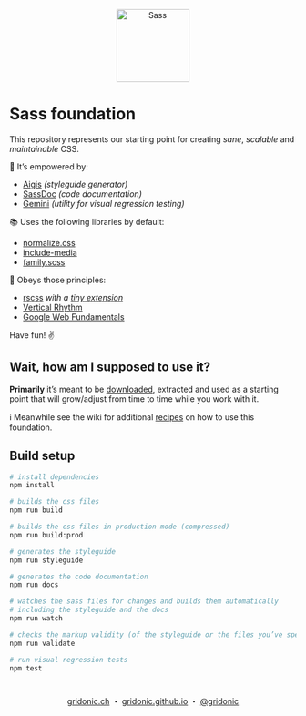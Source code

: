<p align="center"><img src="https://gridonic.github.io/assets/images/logos/sass.svg" alt="Sass" width="128"></p>

# Sass foundation

This repository represents our starting point for creating *sane*, *scalable* and *maintainable* CSS.

💪 It’s empowered by:

- [Aigis] *(styleguide generator)*
- [SassDoc] *(code documentation)*
- [Gemini] *(utility for visual regression testing)*

📚 Uses the following libraries by default:

- [normalize.css]
- [include-media]
- [family.scss]

🙏 Obeys those principles:

- [rscss] *with a [tiny extension]*
- [Vertical Rhythm]
- [Google Web Fundamentals]

Have fun! ✌️

## Wait, how am I supposed to use it?

**Primarily** it’s meant to be [downloaded], extracted and used as a starting point that will grow/adjust from time to time while you work with it.

ℹ️ Meanwhile see the wiki for additional [recipes] on how to use this foundation.

## Build setup

```bash
# install dependencies
npm install

# builds the css files
npm run build

# builds the css files in production mode (compressed)
npm run build:prod

# generates the styleguide
npm run styleguide

# generates the code documentation
npm run docs

# watches the sass files for changes and builds them automatically
# including the styleguide and the docs
npm run watch

# checks the markup validity (of the styleguide or the files you’ve specified)
npm run validate

# run visual regression tests
npm test
```

#  
<p align="center">
  <a href="https://gridonic.ch">gridonic.ch</a> ・
  <a href="https://gridonic.github.io">gridonic.github.io</a> ・
  <a href="https://twitter.com/gridonic">@gridonic</a>
</p>

[normalize.css]: https://necolas.github.io/normalize.css/
[include-media]: http://include-media.com/
[Aigis]: ./aigis
[rscss]: http://rscss.io/
[tiny extension]: ./src/_exceptions.scss
[Vertical Rhythm]: https://zellwk.com/blog/why-vertical-rhythms/
[Google Web Fundamentals]: https://developers.google.com/web/fundamentals
[SassDoc]: http://sassdoc.com/
[Gemini]: ./gemini
[downloaded]: https://github.com/gridonic/sass/releases/latest
[recipes]: https://github.com/gridonic/sass/wiki/Recipes
[family.scss]: https://lukyvj.github.io/family.scss/
